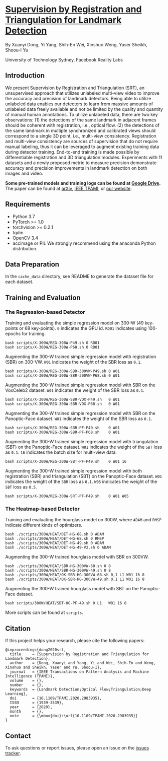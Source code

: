 # [Supervision by Registration and Triangulation for Landmark Detection](https://xuanyidong.com/resources/papers/TPAMI-20-SRT.pdf)
By Xuanyi Dong, Yi Yang, Shih-En Wei, Xinshuo Weng, Yaser Sheikh, Shoou-I Yu

University of Technology Sydney, Facebook Reality Labs

## Introduction
We present Supervision by Registration and Triangulation (SRT), an unsupervised approach that utilizes unlabeled multi-view video to improve the accuracy and precision of landmark detectors. Being able to utilize unlabeled data enables our detectors to learn from massive amounts of unlabeled data freely available and not be limited by the quality and quantity of manual human annotations. To utilize unlabeled data, there are two key observations: (1) the detections of the same landmark in adjacent frames should be coherent with registration, i.e., optical flow. (2) the detections of the same landmark in multiple synchronized and calibrated views should correspond to a single 3D point, i.e., multi-view consistency. Registration and multi-view consistency are sources of supervision that do not require manual labeling, thus it can be leveraged to augment existing training data during detector training. End-to-end training is made possible by differentiable registration and 3D triangulation modules. Experiments with 11 datasets and a newly proposed metric to measure precision demonstrate accuracy and precision improvements in landmark detection on both images and video.

**Some pre-trained models and training logs can be found at [Google Drive](https://drive.google.com/drive/folders/1ABt0XUK3Imqnvahqzyw3lkj06Ri5PSvQ?usp=sharing).**
The paper can be found at [arXiv](https://arxiv.org/abs/2101.09866), [IEEE TPAMI](https://ieeexplore.ieee.org/document/9050873), or [our website](https://xuanyidong.com/resources/papers/TPAMI-20-SRT.pdf).


## Requirements

- Python 3.7
- PyTorch >= 1.0 
- torchvision >= 0.2.1
- tqdm
- OpenCV 3.4
- accimage or PIL
We strongly recommend using the anaconda Python distribution.



## Data Preparation

In the `cache_data` directory, see README to generate the dataset file for each dataset.


## Training and Evaluation


### The Regression-based Detector

Training and evaluating the simple regression model on 300-W (49 key-points or 68 key-points).
`0` indicates the GPU id. `RD01` indicates using 100-epochs for training.
```
bash scripts/X-300W/REG-300W-P49.sh 0 RD01
bash scripts/X-300W/REG-300W-P68.sh 0 RD01
```

Augmenting the 300-W trained simple regression model with registration (SBR) on 300-VW.
`W01` indicates the weight of the SBR loss as `0.1`.
```
bash scripts/X-300W/REG-300W-SBR-300VW-P49.sh 0 W01
bash scripts/X-300W/REG-300W-SBR-300VW-P68.sh 0 W01
```

Augmenting the 300-W trained simple regression model with SBR on the VoxCeleb2 dataset.
`W01` indicates the weight of the SBR loss as `0.1`.
```
bash scripts/X-300W/REG-300W-SBR-VOX-P49.sh   0 W01
bash scripts/X-300W/REG-300W-SBR-VOX-P68.sh   0 W01
```

Augmenting the 300-W trained simple regression model with SBR on the Panoptic-Face dataset.
`W01` indicates the weight of the SBR loss as `0.1`.
```
bash scripts/X-300W/REG-300W-SBR-PF-P49.sh    0 W01
bash scripts/X-300W/REG-300W-SBR-PF-P68.sh    0 W01
```

Augmenting the 300-W trained simple regression model with triangulation (SBT) on the Panoptic-Face dataset.
`W01` indicates the weight of the `SBT` loss as `0.1`. `16` indicates the batch size for multi-view data.
```
bash scripts/X-300W/REG-300W-SBT-PF-P49.sh    0 W01 16
```

Augmenting the 300-W trained simple regression model with both registration (SBR) and triangulation (SBT) on the Panoptic-Face dataset.
`W01` indicates the weight of the `SBR` loss as `0.1`.
`W05` indicates the weight of the `SBT` loss as `0.5`.
```
bash scripts/X-300W/REG-300W-SRT-PF-P49.sh    0 W01 W05
```

### The Heatmap-based Detector

Training and evaluating the hourglass model on 300W, where `ADAM` and `RMSP` indicate different kinds of optimizers.
```
bash ./scripts/300W/HEAT/DET-HG-68.sh 0 ADAM
bash ./scripts/300W/HEAT/DET-HG-68.sh 0 RMSP
bash ./scripts/300W/HEAT/DET-HG-49.sh 0 ADAM
bash ./scripts/300W/HEAT/DET-HG-49-V2.sh 0 ADAM
```

Augmenting the 300-W trained hourglass model with SBR on 300VW.
```
bash ./scripts/300W/HEAT/SBR-HG-300VW-68.sh 0 8
bash ./scripts/300W/HEAT/SBR-HG-300VW-49.sh 0 8
bash ./scripts/300W/HEAT/OK-SBR-HG-300VW-68.sh 0,1 L1 W01 16 8
bash ./scripts/300W/HEAT/OK-SBR-HG-300VW-49.sh 0,1 L1 W01 16 8
```

Augmenting the 300-W trained hourglass model with SBT on the Panoptic-Face dataset.
```
bash scripts/300W/HEAT/SBT-HG-PF-49.sh 0 L1   W01 16 8
```

More scripts can be found at `scripts`.


## Citation

If this project helps your research, please cite the following papers:
```
@inproceedings{dong2020srt,
  title     = {Supervision by Registration and Triangulation for Landmark Detection},
  author    = {Dong, Xuanyi and Yang, Yi and Wei, Shih-En and Weng, Xinshuo and Sheikh, Yaser and Yu, Shoou-I},
  journal   = {IEEE Transactions on Pattern Analysis and Machine Intelligence (TPAMI)},
  volume    = {},
  number    = {},
  keywords  = {Landmark Detection;Optical Flow;Triangulation;Deep Learning},
  doi       = {10.1109/TPAMI.2020.2983935},
  ISSN      = {1939-3539},
  year      = {2020},
  month     = {},
  note      = {\mbox{doi}:\url{10.1109/TPAMI.2020.2983935}}
}
```

## Contact
To ask questions or report issues, please open an issue on the [issues tracker](https://github.com/D-X-Y/landmark-detection/issues).

